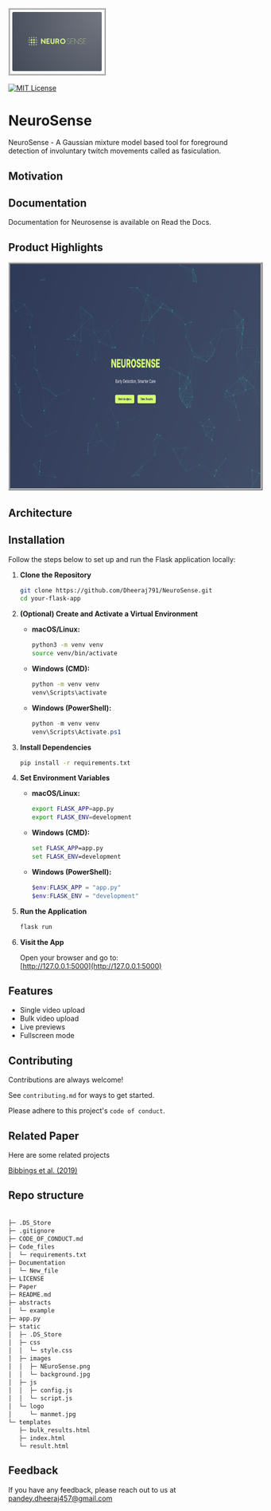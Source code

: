 
<p>
  <img src="static/images/NEuroSense.png" alt="Logo" width="180" style="border: 3px ridge #ccc; padding: 5px;">
</p>

[![MIT License](https://img.shields.io/badge/License-MIT-green.svg)](https://choosealicense.com/licenses/mit/)



# NeuroSense

NeuroSense - A Gaussian mixture model based tool for foreground detection of involuntary twitch movements called as fasiculation.

## Motivation



## Documentation

Documentation for Neurosense is available on Read the Docs.


## Product Highlights

<p align="center">
  <img src="static/images/image_product.png" alt="Product Preview" width="800" height="450" style="border: 4px ridge #ccc;">
</p>


## Architecture



## Installation

Follow the steps below to set up and run the Flask application locally:

1. **Clone the Repository**

    ```bash
    git clone https://github.com/Dheeraj791/NeuroSense.git
    cd your-flask-app
    ```

2. **(Optional) Create and Activate a Virtual Environment**

    - **macOS/Linux:**
      ```bash
      python3 -m venv venv
      source venv/bin/activate
      ```

    - **Windows (CMD):**
      ```cmd
      python -m venv venv
      venv\Scripts\activate
      ```

    - **Windows (PowerShell):**
      ```powershell
      python -m venv venv
      venv\Scripts\Activate.ps1
      ```

3. **Install Dependencies**

    ```bash
    pip install -r requirements.txt
    ```

4. **Set Environment Variables**

    - **macOS/Linux:**
      ```bash
      export FLASK_APP=app.py
      export FLASK_ENV=development
      ```

    - **Windows (CMD):**
      ```cmd
      set FLASK_APP=app.py
      set FLASK_ENV=development
      ```

    - **Windows (PowerShell):**
      ```powershell
      $env:FLASK_APP = "app.py"
      $env:FLASK_ENV = "development"
      ```

5. **Run the Application**

    ```bash
    flask run
    ```

6. **Visit the App**

    Open your browser and go to:  
    [http://127.0.0.1:5000](http://127.0.0.1:5000)




    
## Features

- Single video upload
- Bulk video upload
- Live previews
- Fullscreen mode



## Contributing

Contributions are always welcome!

See `contributing.md` for ways to get started.

Please adhere to this project's `code of conduct`.


## Related Paper

Here are some related projects

[Bibbings et al. (2019)](https://www.sciencedirect.com/science/article/pii/S0301562919300274)


## Repo structure

```

├─ .DS_Store
├─ .gitignore
├─ CODE_OF_CONDUCT.md
├─ Code_files
│  └─ requirements.txt
├─ Documentation
│  └─ New_file
├─ LICENSE
├─ Paper
├─ README.md
├─ abstracts
│  └─ example
├─ app.py
├─ static
│  ├─ .DS_Store
│  ├─ css
│  │  └─ style.css
│  ├─ images
│  │  ├─ NEuroSense.png
│  │  └─ background.jpg
│  ├─ js
│  │  ├─ config.js
│  │  └─ script.js
│  └─ logo
│     └─ manmet.jpg
└─ templates
   ├─ bulk_results.html
   ├─ index.html
   └─ result.html
```

## Feedback

If you have any feedback, please reach out to us at pandey.dheeraj457@gmail.com